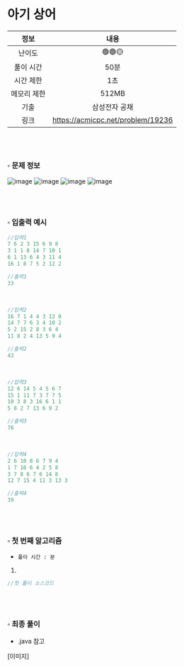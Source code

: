 # 아기 상어

|   정보    |                내용                 |
|:-----------:|:---------------------------------:|
|   난이도   |              🟢🟢🟡               |
|  풀이 시간  |                50분                |
|  시간 제한  |                1초                 |
| 메모리 제한  |               512MB               |
| 기출 |              삼성전자 공채              |
| 링크 | https://acmicpc.net/problem/19236 |

<br>
<br>

### ▫️ 문제 정보
![image](https://github.com/hayannn/2L24-Algo-Study/assets/102213509/ceaa92e3-26c9-497b-a0d7-00d0eeca4e6a)
![image](https://github.com/hayannn/2L24-Algo-Study/assets/102213509/4fff3b0e-92db-4d37-a3b9-0de5f8fdd24a)
![image](https://github.com/hayannn/2L24-Algo-Study/assets/102213509/b6177b58-6309-4759-8751-8d67f01bb969)
![image](https://github.com/hayannn/2L24-Algo-Study/assets/102213509/07617251-d472-4021-8fdc-f6cb456962d2)


<br>
<br>

### ▫️ 입출력 예시
```java
//입력1
7 6 2 3 15 6 9 8
3 1 1 8 14 7 10 1
6 1 13 6 4 3 11 4
16 1 8 7 5 2 12 2
```
```java
//출력1
33
```

<br>

```java
//입력2
16 7 1 4 4 3 12 8
14 7 7 6 3 4 10 2
5 2 15 2 8 3 6 4
11 8 2 4 13 5 9 4
```
```java
//출력2
43
```

<br>

```java
//입력3
12 6 14 5 4 5 6 7
15 1 11 7 3 7 7 5
10 3 8 3 16 6 1 1
5 8 2 7 13 6 9 2
```
```java
//출력3
76
```

<br>

```java
//입력4
2 6 10 8 6 7 9 4
1 7 16 6 4 2 5 8
3 7 8 6 7 6 14 8
12 7 15 4 11 3 13 3
```
```java
//출력4
39
```

<br>
<br>

### ▫️ 첫 번째 알고리즘
- ```풀이 시간 : 분```
1. 

```java
//첫 풀이 소스코드

```

<br>
<br>



### ▫️ 최종 풀이
- .java 참고

[이미지]